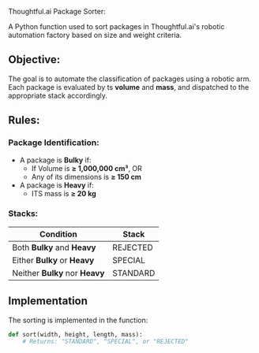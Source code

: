 Thoughtful.ai Package Sorter:

A Python function used to sort packages in Thoughtful.ai's robotic automation factory based on size and weight criteria.

## Objective:
The goal is to automate the classification of packages using a robotic arm. Each package is evaluated by ts **volume** and **mass**, and dispatched to the appropriate stack accordingly.

## Rules:
### Package Identification:
- A package is **Bulky** if:
  - If Volume is **≥ 1,000,000 cm³**, OR
  - Any of its dimensions is **≥ 150 cm**
- A package is **Heavy** if:
  - ITS mass is **≥ 20 kg**

### Stacks:
| Condition                       | Stack    |
|---------------------------------|----------|
| Both **Bulky** and **Heavy**    | REJECTED |
| Either **Bulky** or **Heavy**   | SPECIAL  |
| Neither **Bulky** nor **Heavy** | STANDARD |

## Implementation

The sorting is implemented in the function:
```python
def sort(width, height, length, mass):
    # Returns: "STANDARD", "SPECIAL", or "REJECTED"